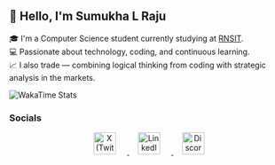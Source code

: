 ## 👋 Hello, I'm Sumukha L Raju

🎓 I'm a Computer Science student currently studying at [RNSIT](https://www.rnsit.ac.in/).  
💻 Passionate about technology, coding, and continuous learning.  
📈 I also trade — combining logical thinking from coding with strategic analysis in the markets.

![WakaTime Stats](https://github-readme-stats.vercel.app/api/wakatime?username=sumukhalraju&layout=compact&theme=react&hide_border=true&bg_color=0D1117&v=2)


### Socials

<p align="center">
  <a href="https://x.com/thenameisaquila" target="_blank">
    <img src="https://cdn.jsdelivr.net/gh/devicons/devicon/icons/twitter/twitter-original.svg" width="40" alt="X (Twitter)" style="margin-right: 20px;" />
  </a>
  &nbsp;&nbsp;&nbsp;
  <a href="https://www.linkedin.com/in/sumukhalraju/" target="_blank">
    <img src="https://cdn.jsdelivr.net/gh/devicons/devicon/icons/linkedin/linkedin-original.svg" width="40" alt="LinkedIn" style="margin-right: 20px;" />
  </a>
  &nbsp;&nbsp;&nbsp;
  <a href="https://discord.com/users/711584714867081238" target="_blank">
    <img src="https://cdn.jsdelivr.net/gh/devicons/devicon/icons/discord/discord-original.svg" width="40" alt="Discord" />
  </a>
</p>

